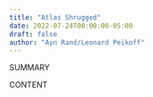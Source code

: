```yaml
---
title: "Atlas Shrugged"
date: 2022-07-24T00:00:00-05:00
draft: false
author: "Ayn Rand/Leonard Peikoff"
---
```


SUMMARY

<!--more-->

CONTENT